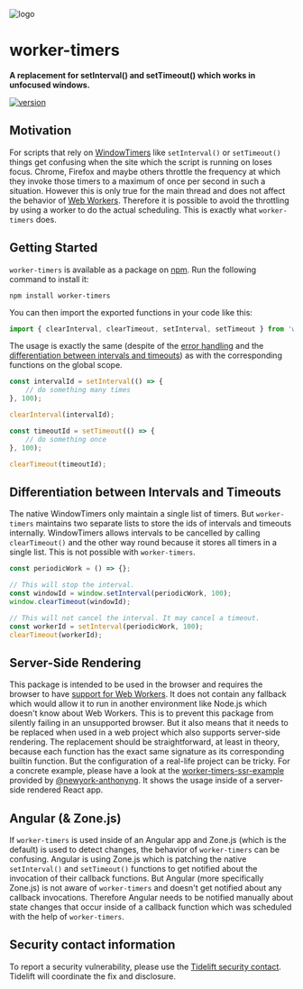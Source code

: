 ![logo](https://repository-images.githubusercontent.com/24792198/dd93c980-323f-11ea-8a14-a0299de4847a)

# worker-timers

**A replacement for setInterval() and setTimeout() which works in unfocused windows.**

[![version](https://img.shields.io/npm/v/worker-timers.svg?style=flat-square)](https://www.npmjs.com/package/worker-timers)

## Motivation

For scripts that rely on [WindowTimers](http://www.w3.org/TR/html5/webappapis.html#timers) like `setInterval()` or `setTimeout()` things get confusing when the site which the script is running on loses focus. Chrome, Firefox and maybe others throttle the frequency at which they invoke those timers to a maximum of once per second in such a situation. However this is only true for the main thread and does not affect the behavior of [Web Workers](http://www.w3.org/TR/workers/). Therefore it is possible to avoid the throttling by using a worker to do the actual scheduling. This is exactly what `worker-timers` does.

## Getting Started

`worker-timers` is available as a package on [npm](https://www.npmjs.org/package/worker-timers). Run the following command to install it:

```shell
npm install worker-timers
```

You can then import the exported functions in your code like this:

```js
import { clearInterval, clearTimeout, setInterval, setTimeout } from 'worker-timers';
```

The usage is exactly the same (despite of the [error handling](#error-handling) and the
[differentiation between intervals and timeouts](#differentiation-between-intervals-and-timeouts))
as with the corresponding functions on the global scope.

```js
const intervalId = setInterval(() => {
    // do something many times
}, 100);

clearInterval(intervalId);

const timeoutId = setTimeout(() => {
    // do something once
}, 100);

clearTimeout(timeoutId);
```

## Differentiation between Intervals and Timeouts

The native WindowTimers only maintain a single list of timers. But `worker-timers` maintains two separate lists to store the ids of intervals and timeouts internally. WindowTimers allows intervals to be cancelled by calling `clearTimeout()` and the other way round because it stores all timers in a single list. This is not possible with `worker-timers`.

```js
const periodicWork = () => {};

// This will stop the interval.
const windowId = window.setInterval(periodicWork, 100);
window.clearTimeout(windowId);

// This will not cancel the interval. It may cancel a timeout.
const workerId = setInterval(periodicWork, 100);
clearTimeout(workerId);
```

## Server-Side Rendering

This package is intended to be used in the browser and requires the browser to have [support for Web Workers](https://caniuse.com/#feat=webworkers). It does not contain any fallback which would allow it to run in another environment like Node.js which doesn't know about Web Workers. This is to prevent this package from silently failing in an unsupported browser. But it also means that it needs to be replaced when used in a web project which also supports server-side rendering. The replacement should be straightforward, at least in theory, because each function has the exact same signature as its corresponding builtin function. But the configuration of a real-life project can be tricky. For a concrete example, please have a look at the [worker-timers-ssr-example](https://github.com/newyork-anthonyng/worker-timers-ssr-example) provided by [@newyork-anthonyng](https://github.com/newyork-anthonyng). It shows the usage inside of a server-side rendered React app.

## Angular (& Zone.js)

If `worker-timers` is used inside of an Angular app and Zone.js (which is the default) is used to detect changes, the behavior of `worker-timers` can be confusing. Angular is using Zone.js which is patching the native `setInterval()` and `setTimeout()` functions to get notified about the invocation of their callback functions. But Angular (more specifically Zone.js) is not aware of `worker-timers` and doesn't get notified about any callback invocations. Therefore Angular needs to be notified manually about state changes that occur inside of a callback function which was scheduled with the help of `worker-timers`.

## Security contact information

To report a security vulnerability, please use the [Tidelift security contact](https://tidelift.com/security). Tidelift will coordinate the fix and disclosure.
